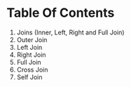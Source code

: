 # Table Of Contents
1. Joins (Inner, Left, Right and Full Join)
2. Outer Join
3. Left Join
4. Right Join
5. Full Join
6. Cross Join
7. Self Join
